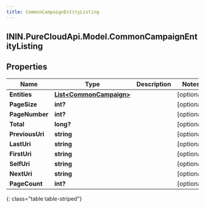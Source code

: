 ```yaml
---
title: CommonCampaignEntityListing
---
```

## ININ.PureCloudApi.Model.CommonCampaignEntityListing

## Properties

|Name | Type | Description | Notes|
|------------ | ------------- | ------------- | -------------|
| **Entities** | [**List&lt;CommonCampaign&gt;**](CommonCampaign.html) |  | [optional] |
| **PageSize** | **int?** |  | [optional] |
| **PageNumber** | **int?** |  | [optional] |
| **Total** | **long?** |  | [optional] |
| **PreviousUri** | **string** |  | [optional] |
| **LastUri** | **string** |  | [optional] |
| **FirstUri** | **string** |  | [optional] |
| **SelfUri** | **string** |  | [optional] |
| **NextUri** | **string** |  | [optional] |
| **PageCount** | **int?** |  | [optional] |
{: class="table table-striped"}


